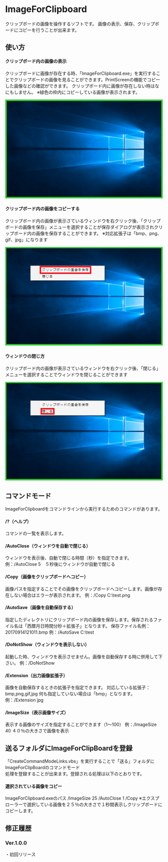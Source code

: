 # ImageForClipboard

クリップボードの画像を操作するソフトです。
画像の表示、保存、クリップボードにコピーを行うことが出来ます。

## 使い方

#### クリップボード内の画像の表示
クリップボードに画像が存在する時、「ImageForClipboard.exe」を実行することでクリップボードの画像を見ることができます。PrintScreenの機能でコピーした画像などの確認ができます。
クリップボード内に画像が存在しない時はなにもしません。 
※緑色の枠内にコピーしている画像が表示されます。

![クリップボード内画像表示](Image/Display.png "クリップボード内画像表示")

#### クリップボード内の画像をコピーする
クリップボード内の画像が表示さているウィンドウを右クリック後、「クリップボードの画像を保存」メニューを選択することが保存ダイアログが表示されクリップボード内の画像を保存することができます。 
※対応拡張子は「bmp、png、gif、jpg」になります

![右クリック表示](Image/RightClick.png "右クリック表示")

#### ウィンドウの閉じ方
クリップボード内の画像が表示さているウィンドウを右クリック後、「閉じる」メニューを選択することでウィンドウを閉じることができます

![ウィンドウを閉じる](Image/WindowClose.png "ウィンドウを閉じる")

## コマンドモード
ImageForClipboardをコマンドラインから実行するためのコマンドがあります。  

#### /?（ヘルプ）
コマンドの一覧を表示します。

#### /AutoClose（ウィンドウを自動で閉じる）
ウィンドウを表示後、自動で閉じる時間（秒）を指定できます。 
例：/AutoClose 5　５秒後にウィンドウが自動で閉じる

#### /Copy（画像をクリップボードへコピー）
画像パスを指定することでその画像をクリップボードへコピーします。画像が存在しない場合はエラーが表示されます。 
例：/Copy C:\test.png

#### /AutoSave（画像を自動保存する）
指定したディレクトリにクリップボード内の画像を保存します。保存されるファイル名は「西暦月日時間分秒＋拡張子」となります。 
保存ファイル名例：20170914121011.bmp 
例：/AutoSave C:\test

#### /DoNotShow（ウィンドウを表示しない）
起動した時、ウィンドウを表示させません。画像を自動保存する時に併用して下さい。 
例：/DoNotShow

#### /Extension（出力画像拡張子）
画像を自動保存するときの拡張子を指定できます。 
対応している拡張子：bmp,png,gif,jpg
何も指定していない場合は「bmp」となります。 
例：/Extension jpg
 
#### /ImageSize（表示画像サイズ）
表示する画像のサイズを指定することができます（1～100） 
例：/ImageSize 40 ４０％の大きさで画像を表示

## 送るフォルダにImageForClipBoardを登録  

「CreateCommandModeLinks.vbs」を実行することで「送る」フォルダにImageForClipBoardのコマンドモード  
処理を登録することが出来ます。登録される処理は以下のとおりです。 

#### 選択されている画像をコピー
ImageForClipboard.exeのパス /ImageSize 25 /AutoClose 1 /Copy
※エクスプローラーで選択している画像を２５％の大きさで１秒間表示しクリップボードにコピーします。

## 修正履歴

### Ver.1.0.0
・初回リリース